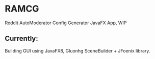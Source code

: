# RAMCG
Reddit AutoModerator Config Generator JavaFX App, WIP

## Currently:
Building GUI using JavaFX8, Gluonhg SceneBuilder + JFoenix library.

